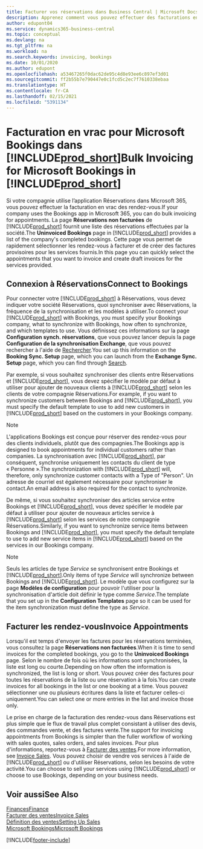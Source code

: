 ```yaml
---
title: Facturer vos réservations dans Business Central | Microsoft Docs
description: Apprenez comment vous pouvez effectuer des facturations en vrac à partir de Microsoft Bookings dans Business Central.
author: edupont04
ms.service: dynamics365-business-central
ms.topic: conceptual
ms.devlang: na
ms.tgt_pltfrm: na
ms.workload: na
ms.search.keywords: invoicing, bookings
ms.date: 10/01/2020
ms.author: edupont
ms.openlocfilehash: a53467265f0dac62de95c4d8e93ee6c897ef3d01
ms.sourcegitcommit: ff2b55b7e790447e0c1fcd5c2ec7f7610338ebaa
ms.translationtype: HT
ms.contentlocale: fr-CA
ms.lasthandoff: 02/15/2021
ms.locfileid: "5391134"
---
```

# <a name="bulk-invoicing-for-microsoft-bookings-in-prod_short"></a><span data-ttu-id="18440-103">Facturation en vrac pour Microsoft Bookings dans [!INCLUDE[prod_short](includes/prod_short.md)]</span><span class="sxs-lookup"><span data-stu-id="18440-103">Bulk Invoicing for Microsoft Bookings in [!INCLUDE[prod_short](includes/prod_short.md)]</span></span>
<span data-ttu-id="18440-104">Si votre compagnie utilise l’application Réservations dans Microsoft 365, vous pouvez effectuer la facturation en vrac des rendez-vous.</span><span class="sxs-lookup"><span data-stu-id="18440-104">If your company uses the Bookings app in Microsoft 365, you can do bulk invoicing for appointments.</span></span> <span data-ttu-id="18440-105">La page **Réservations non facturées** de [!INCLUDE[prod_short](includes/prod_short.md)] fournit une liste des réservations effectuées par la société.</span><span class="sxs-lookup"><span data-stu-id="18440-105">The **Uninvoiced Bookings** page in [!INCLUDE[prod_short](includes/prod_short.md)] provides a list of the company's completed bookings.</span></span> <span data-ttu-id="18440-106">Cette page vous permet de rapidement sélectionner les rendez-vous à facturer et de créer des factures provisoires pour les services fournis.</span><span class="sxs-lookup"><span data-stu-id="18440-106">In this page you can quickly select the appointments that you want to invoice and create draft invoices for the services provided.</span></span>  

## <a name="connect-to-bookings"></a><span data-ttu-id="18440-107">Connexion à Réservations</span><span class="sxs-lookup"><span data-stu-id="18440-107">Connect to Bookings</span></span>
<span data-ttu-id="18440-108">Pour connecter votre [!INCLUDE[prod_short](includes/prod_short.md)] à Réservations, vous devez indiquer votre société Réservations, quoi synchroniser avec Réservations, la fréquence de la synchronisation et les modèles à utiliser.</span><span class="sxs-lookup"><span data-stu-id="18440-108">To connect your [!INCLUDE[prod_short](includes/prod_short.md)] with Bookings, you must specify your Bookings company, what to synchronize with Bookings, how often to synchronize, and which templates to use.</span></span> <span data-ttu-id="18440-109">Vous définissez ces informations sur la page **Configuration synch. réservations**, que vous pouvez lancer depuis la page **Configuration de la synchronisation Exchange**, que vous pouvez rechercher à l'aide de [Rechercher](ui-search.md).</span><span class="sxs-lookup"><span data-stu-id="18440-109">You set up this information on the **Booking Sync. Setup** page, which you can launch from the **Exchange Sync. Setup** page, which you can find through [Search](ui-search.md).</span></span>  

<span data-ttu-id="18440-110">Par exemple, si vous souhaitez synchroniser des clients entre Réservations et [!INCLUDE[prod_short](includes/prod_short.md)], vous devez spécifier le modèle par défaut à utiliser pour ajouter de nouveaux clients à [!INCLUDE[prod_short](includes/prod_short.md)] selon les clients de votre compagnie Réservations.</span><span class="sxs-lookup"><span data-stu-id="18440-110">For example, if you want to synchronize customers between Bookings and [!INCLUDE[prod_short](includes/prod_short.md)], you must specify the default template to use to add new customers in [!INCLUDE[prod_short](includes/prod_short.md)] based on the customers in your Bookings company.</span></span>  

> [!NOTE]
> <span data-ttu-id="18440-111">L'applications Bookings est conçue pour réserver des rendez-vous pour des clients individuels, plutôt que des compagnies.</span><span class="sxs-lookup"><span data-stu-id="18440-111">The Bookings app is designed to book appointments for individual customers rather than companies.</span></span> <span data-ttu-id="18440-112">La synchronisation avec [!INCLUDE[prod_short](includes/prod_short.md)], par conséquent, synchronise uniquement les contacts du client de type « Personne ».</span><span class="sxs-lookup"><span data-stu-id="18440-112">The synchronization with [!INCLUDE[prod_short](includes/prod_short.md)] will, therefore, only synchronize customer contacts with a Type of "Person".</span></span> <span data-ttu-id="18440-113">Un adresse de courriel est également nécessaire pour synchroniser le contact.</span><span class="sxs-lookup"><span data-stu-id="18440-113">An email address is also required for the contact to synchronize.</span></span>  

<span data-ttu-id="18440-114">De même, si vous souhaitez synchroniser des articles service entre Bookings et [!INCLUDE[prod_short](includes/prod_short.md)], vous devez spécifier le modèle par défaut à utiliser pour ajouter de nouveaux articles service à [!INCLUDE[prod_short](includes/prod_short.md)] selon les services de notre compagnie Réservations.</span><span class="sxs-lookup"><span data-stu-id="18440-114">Similarly, if you want to synchronize service items between Bookings and [!INCLUDE[prod_short](includes/prod_short.md)], you must specify the default template to use to add new service items in [!INCLUDE[prod_short](includes/prod_short.md)] based on the services in our Bookings company.</span></span>  

> [!NOTE]
> <span data-ttu-id="18440-115">Seuls les articles de type *Service* se synchronisent entre Bookings et [!INCLUDE[prod_short](includes/prod_short.md)].</span><span class="sxs-lookup"><span data-stu-id="18440-115">Only items of type *Service* will synchronize between Bookings and [!INCLUDE[prod_short](includes/prod_short.md)].</span></span> <span data-ttu-id="18440-116">Le modèle que vous configurez sur la page **Modèles de configuration** pour pouvoir l'utiliser pour la synchronisation d'article doit définir le type comme *Service*.</span><span class="sxs-lookup"><span data-stu-id="18440-116">The template that you set up in the **Configuration Templates** page so it can be used for the item synchronization must define the type as *Service*.</span></span>

## <a name="invoice-appointments"></a><span data-ttu-id="18440-117">Facturer les rendez-vous</span><span class="sxs-lookup"><span data-stu-id="18440-117">Invoice Appointments</span></span>
<span data-ttu-id="18440-118">Lorsqu'il est temps d'envoyer les factures pour les réservations terminées, vous consultez la page **Réservations non facturées**.</span><span class="sxs-lookup"><span data-stu-id="18440-118">When it is time to send invoices for the completed bookings, you go to the **Uninvoiced Bookings** page.</span></span> <span data-ttu-id="18440-119">Selon le nombre de fois où les informations sont synchronisées, la liste est long ou courte.</span><span class="sxs-lookup"><span data-stu-id="18440-119">Depending on how often the information is synchronized, the list is long or short.</span></span> <span data-ttu-id="18440-120">Vous pouvez créer des factures pour toutes les réservations de la liste ou une réservation à la fois.</span><span class="sxs-lookup"><span data-stu-id="18440-120">You can create invoices for all bookings in the list or one booking at a time.</span></span> <span data-ttu-id="18440-121">Vous pouvez sélectionner une ou plusieurs écritures dans la liste et facturer celles-ci uniquement.</span><span class="sxs-lookup"><span data-stu-id="18440-121">You can select one or more entries in the list and invoice those only.</span></span>  

<span data-ttu-id="18440-122">Le prise en charge de la facturation des rendez-vous dans Réservations est plus simple que le flux de travail plus complet consistant à utiliser des devis, des commandes vente, et des factures vente.</span><span class="sxs-lookup"><span data-stu-id="18440-122">The support for invoicing appointments from Bookings is simpler than the fuller workflow of working with sales quotes, sales orders, and sales invoices.</span></span> <span data-ttu-id="18440-123">Pour plus d'informations, reportez-vous à [Facturer des ventes](sales-how-invoice-sales.md).</span><span class="sxs-lookup"><span data-stu-id="18440-123">For more information, see [Invoice Sales](sales-how-invoice-sales.md).</span></span> <span data-ttu-id="18440-124">Vous pouvez choisir de vendre vos services à l'aide de [!INCLUDE[prod_short](includes/prod_short.md)] ou d'utiliser Réservations, selon les besoins de votre activité.</span><span class="sxs-lookup"><span data-stu-id="18440-124">You can choose to sell your services using [!INCLUDE[prod_short](includes/prod_short.md)] or choose to use Bookings, depending on your business needs.</span></span>  

## <a name="see-also"></a><span data-ttu-id="18440-125">Voir aussi</span><span class="sxs-lookup"><span data-stu-id="18440-125">See Also</span></span>
[<span data-ttu-id="18440-126">Finances</span><span class="sxs-lookup"><span data-stu-id="18440-126">Finance</span></span>](finance.md)  
[<span data-ttu-id="18440-127">Facturer des ventes</span><span class="sxs-lookup"><span data-stu-id="18440-127">Invoice Sales</span></span>](sales-how-invoice-sales.md)  
[<span data-ttu-id="18440-128">Définition des ventes</span><span class="sxs-lookup"><span data-stu-id="18440-128">Setting Up Sales</span></span>](sales-setup-sales.md)  
[<span data-ttu-id="18440-129">Microsoft Bookings</span><span class="sxs-lookup"><span data-stu-id="18440-129">Microsoft Bookings</span></span>](https://products.office.com/business/scheduling-and-booking-app)  


[!INCLUDE[footer-include](includes/footer-banner.md)]